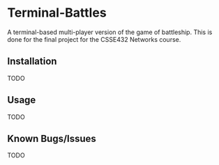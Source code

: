 # Terminal-Battles
A terminal-based multi-player version of the game of battleship. This is done for the final project for the CSSE432 Networks course.

## Installation

TODO

## Usage

TODO

## Known Bugs/Issues

TODO
